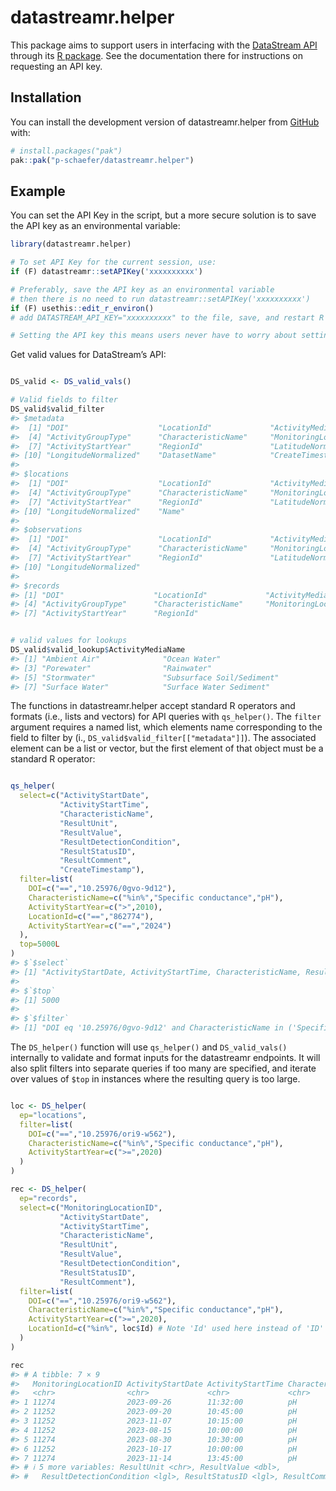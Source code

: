 
<!-- README.md is generated from README.Rmd. Please edit that file -->

# datastreamr.helper

<!-- badges: start -->
<!-- badges: end -->

This package aims to support users in interfacing with the
<a href="https://github.com/datastreamapp/api-docs">DataStream API</a>
through its <a href="https://github.com/datastreamapp/api-docs">R
package</a>. See the documentation there for instructions on requesting
an API key.

## 

## Installation

You can install the development version of datastreamr.helper from
[GitHub](https://github.com/) with:

``` r
# install.packages("pak")
pak::pak("p-schaefer/datastreamr.helper")
```

## Example

You can set the API Key in the script, but a more secure solution is to
save the API key as an environmental variable:

``` r
library(datastreamr.helper)

# To set API Key for the current session, use:
if (F) datastreamr::setAPIKey('xxxxxxxxxx')

# Preferably, save the API key as an environmental variable
# then there is no need to run datastreamr::setAPIKey('xxxxxxxxxx')
if (F) usethis::edit_r_environ()
# add DATASTREAM_API_KEY="xxxxxxxxxx" to the file, save, and restart R

# Setting the API key this means users never have to worry about setting the API key again
```

Get valid values for DataStream’s API:

``` r

DS_valid <- DS_valid_vals()

# Valid fields to filter
DS_valid$valid_filter
#> $metadata
#>  [1] "DOI"                    "LocationId"             "ActivityMediaName"     
#>  [4] "ActivityGroupType"      "CharacteristicName"     "MonitoringLocationType"
#>  [7] "ActivityStartYear"      "RegionId"               "LatitudeNormalized"    
#> [10] "LongitudeNormalized"    "DatasetName"            "CreateTimestamp"       
#> 
#> $locations
#>  [1] "DOI"                    "LocationId"             "ActivityMediaName"     
#>  [4] "ActivityGroupType"      "CharacteristicName"     "MonitoringLocationType"
#>  [7] "ActivityStartYear"      "RegionId"               "LatitudeNormalized"    
#> [10] "LongitudeNormalized"    "Name"                  
#> 
#> $observations
#>  [1] "DOI"                    "LocationId"             "ActivityMediaName"     
#>  [4] "ActivityGroupType"      "CharacteristicName"     "MonitoringLocationType"
#>  [7] "ActivityStartYear"      "RegionId"               "LatitudeNormalized"    
#> [10] "LongitudeNormalized"   
#> 
#> $records
#> [1] "DOI"                    "LocationId"             "ActivityMediaName"     
#> [4] "ActivityGroupType"      "CharacteristicName"     "MonitoringLocationType"
#> [7] "ActivityStartYear"      "RegionId"
```

``` r

# valid values for lookups
DS_valid$valid_lookup$ActivityMediaName
#> [1] "Ambient Air"              "Ocean Water"             
#> [3] "Porewater"                "Rainwater"               
#> [5] "Stormwater"               "Subsurface Soil/Sediment"
#> [7] "Surface Water"            "Surface Water Sediment"
```

The functions in datastreamr.helper accept standard R operators and
formats (i.e., lists and vectors) for API queries with `qs_helper()`.
The `filter` argument requires a named list, which elements name
corresponding to the field to filter by (i.,
`DS_valid$valid_filter[["metadata"]]`). The associated element can be a
list or vector, but the first element of that object must be a standard
R operator:

``` r

qs_helper(
  select=c("ActivityStartDate",
           "ActivityStartTime",
           "CharacteristicName",
           "ResultUnit",
           "ResultValue",
           "ResultDetectionCondition",
           "ResultStatusID",
           "ResultComment",
           "CreateTimestamp"),
  filter=list(
    DOI=c("==","10.25976/0gvo-9d12"),
    CharacteristicName=c("%in%","Specific conductance","pH"),
    ActivityStartYear=c(">",2010),
    LocationId=c("==","862774"),
    ActivityStartYear=c("==","2024")
  ),
  top=5000L
)
#> $`$select`
#> [1] "ActivityStartDate, ActivityStartTime, CharacteristicName, ResultUnit, ResultValue, ResultDetectionCondition, ResultStatusID, ResultComment, CreateTimestamp"
#> 
#> $`$top`
#> [1] 5000
#> 
#> $`$filter`
#> [1] "DOI eq '10.25976/0gvo-9d12' and CharacteristicName in ('Specific conductance', 'pH') and ActivityStartYear gt '2010' and LocationId eq '862774' and ActivityStartYear eq '2024'"
```

The `DS_helper()` function will use `qs_helper()` and `DS_valid_vals()`
internally to validate and format inputs for the datastreamr endpoints.
It will also split filters into separate queries if too many are
specified, and iterate over values of `$top` in instances where the
resulting query is too large.

``` r

loc <- DS_helper(
  ep="locations",
  filter=list(
    DOI=c("==","10.25976/ori9-w562"),
    CharacteristicName=c("%in%","Specific conductance","pH"),
    ActivityStartYear=c(">=",2020)
  )
)

rec <- DS_helper(
  ep="records",
  select=c("MonitoringLocationID",
           "ActivityStartDate",
           "ActivityStartTime",
           "CharacteristicName",
           "ResultUnit",
           "ResultValue",
           "ResultDetectionCondition",
           "ResultStatusID",
           "ResultComment"),
  filter=list(
    DOI=c("==","10.25976/ori9-w562"),
    CharacteristicName=c("%in%","Specific conductance","pH"),
    ActivityStartYear=c(">=",2020),
    LocationId=c("%in%", loc$Id) # Note 'Id' used here instead of 'ID'
  )
)

rec
#> # A tibble: 7 × 9
#>   MonitoringLocationID ActivityStartDate ActivityStartTime CharacteristicName
#>   <chr>                <chr>             <chr>             <chr>             
#> 1 11274                2023-09-26        11:32:00          pH                
#> 2 11252                2023-09-20        10:45:00          pH                
#> 3 11252                2023-11-07        10:15:00          pH                
#> 4 11252                2023-08-15        10:00:00          pH                
#> 5 11274                2023-08-30        10:30:00          pH                
#> 6 11252                2023-10-17        10:00:00          pH                
#> 7 11274                2023-11-14        13:45:00          pH                
#> # ℹ 5 more variables: ResultUnit <chr>, ResultValue <dbl>,
#> #   ResultDetectionCondition <lgl>, ResultStatusID <lgl>, ResultComment <chr>
```
